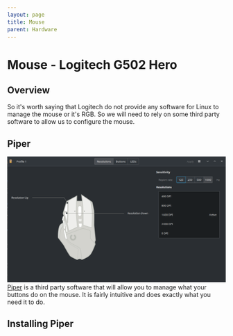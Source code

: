 ```yaml
---
layout: page
title: Mouse
parent: Hardware
---
```

# Mouse - Logitech G502 Hero
## Overview
So it's worth saying that Logitech do not provide any software for Linux to manage the mouse or it's RGB. So we will need to rely on some third party software to allow us to configure the mouse.

## Piper
![Piper Interface](../assets/img/piper.png)
[Piper](https://github.com/libratbag/piper) is a third party software that will allow you to manage what your buttons do on the mouse. It is fairly intuitive and does exactly what you need it to do.

## Installing Piper
